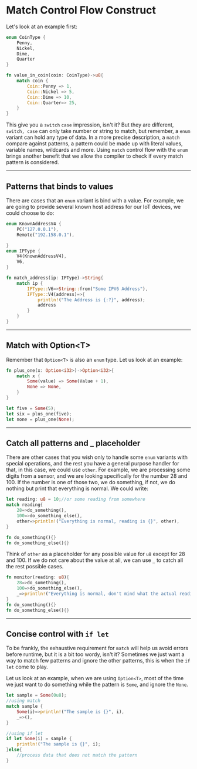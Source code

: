 # Match Control Flow Construct

Let's look at an example first:

```rust
enum CoinType {
    Penny,
    Nickel,
    Dime,
    Quarter
}

fn value_in_coin(coin: CoinType)->u8{
    match coin {
        Coin::Penny => 1,
        Coin::Nickel => 5,
        Coin::Dime => 10,
        Coin::Quarter=> 25,
    }
}
```

This give you a ```switch``` ```case``` impression, isn't it? But they are different, ```switch, case``` can only take number or string to match, but remember, a ```enum``` variant can hold any type of data. In a more precise description, a ```match``` compare against patterns, a pattern could be made up with literal values, variable names, wildcards and more. Using ```match``` control flow with the ```enum``` brings another benefit that we allow the compiler to check if every match pattern is considered.

---

## Patterns that binds to values

There are cases that an ```enum``` variant is bind with a value. For example, we are going to provide several known host address for our IoT devices, we could choose to do:

```rust
enum KnownAddressV4 {
    PC("127.0.0.1"),
    Remote("192.158.0.1"),

}
enum IPType {
    V4(KnownAddressV4),
    V6,
}

fn match_address(ip: IPType)->String{
    match ip {
        IPType::V6=>String::from("Some IPV6 Address"),
        IPType::V4(address)=>{
            println!("The Address is {:?}", address);
            address
        }
    }
}
```

---

## Match with Option\<T\>

Remember that ```Option<T>``` is also an ```enum``` type. Let us look at an example:

```rust
fn plus_one(x: Option<i32>)->Option<i32>{
    match x {
        Some(value) => Some(Value + 1),
        None => None,
    }
}

let five = Some(5);
let six = plus_one(five);
let none = plus_one(None);
```

---

## Catch all patterns and _ placeholder

There are other cases that you wish only to handle some ```enum``` variants with special operations, and the rest you have a general purpose handler for that, in this case, we could use ```other```. For example, we are processing some digits from a sensor, and we are looking specifically for the number 28 and 100. If the number is one of those two, we do something, if not, we do nothing but print that everything is normal. We could write:

```rust
let reading: u8 = 10;//or some reading from somewhere
match reading{
    28=>do_something(),
    100=>do_something_else(),
    other=>println!("Everything is normal, reading is {}", other),
}

fn do_something(){}
fn do_something_else(){}    
```

Think of ```other``` as a placeholder for any possible value for ```u8``` except for 28 and 100. If we do not care about the value at all, we can use ```_``` to catch all the rest possible cases.

```rust
fn monitor(reading: u8){
    28=>do_something(),
    100=>do_something_else(),
    _=>println!("Everything is normal, don't mind what the actual reading is"),
}
fn do_something(){}
fn do_something_else(){}    
```

---

## Concise control with ```if let```

To be frankly, the exhaustive requirement for ```match``` will help us avoid errors before runtime, but it is a bit too wordy, isn't it? Sometimes we just want a way to match few patterns and ignore the other patterns, this is when the ```if let``` come to play.

Let us look at an example, when we are using ```Option<T>```, most of the time we just want to do something while the pattern is ```Some```, and ignore the ```None```.

```rust
let sample = Some(0u8);
//using match
match sample {
    Some(i)=>println!("The sample is {}", i),
    _=>(),
}

//using if let
if let Some(i) = sample {
    println!("The sample is {}", i);
}else{
    //process data that does not match the pattern
}

```
